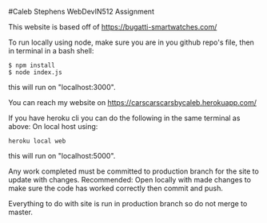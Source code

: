 #Caleb Stephens WebDevIN512 Assignment

This website is based off of https://bugatti-smartwatches.com/

To run locally using node, make sure you are in you github repo's file, then in terminal in a bash shell:
```
$ npm install
$ node index.js
```
this will run on "localhost:3000".

You can reach my website on https://carscarscarsbycaleb.herokuapp.com/

If you have heroku cli you can do the following in the same terminal as above:
On local host using:
```
heroku local web
```
this will run on "localhost:5000".

Any work completed must be committed to production branch for the site to update with changes.
Recommended: Open locally with made changes to make sure the code has worked correctly then commit and push.

Everything to do with site is run in production branch so do not merge to master.
